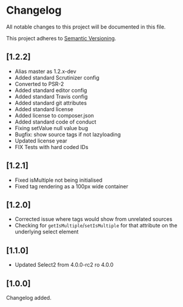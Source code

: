 # Changelog

All notable changes to this project will be documented in this file.

This project adheres to [Semantic Versioning](http://semver.org/).

## [1.2.2]

- Alias master as 1.2.x-dev
- Added standard Scrutinizer config	
- Converted to PSR-2
- Added standard editor config
- Added standard Travis config
- Added standard git attributes
- Added standard license
- Added license to composer.json
- Added standard code of conduct
- Fixing setValue null value bug
- Bugfix: show source tags if not lazyloading
- Updated license year
- FIX Tests with hard coded IDs

## [1.2.1]

- Fixed isMultiple not being initialised
- Fixed tag rendering as a 100px wide container

## [1.2.0]

- Corrected issue where tags would show from unrelated sources
- Checking for `getIsMultiple`/`setIsMultiple` for that attribute on the underlying select element

## [1.1.0]

- Updated Select2 from 4.0.0-rc2 ro 4.0.0

## [1.0.0]

Changelog added.
